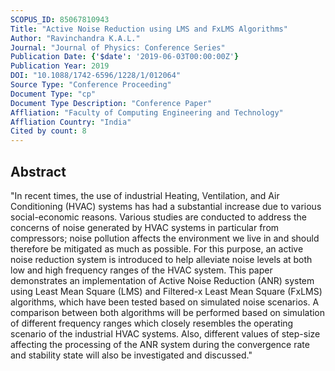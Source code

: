 ```yaml
---
SCOPUS_ID: 85067810943
Title: "Active Noise Reduction using LMS and FxLMS Algorithms"
Author: "Ravinchandra K.A.L."
Journal: "Journal of Physics: Conference Series"
Publication Date: {'$date': '2019-06-03T00:00:00Z'}
Publication Year: 2019
DOI: "10.1088/1742-6596/1228/1/012064"
Source Type: "Conference Proceeding"
Document Type: "cp"
Document Type Description: "Conference Paper"
Affliation: "Faculty of Computing Engineering and Technology"
Affliation Country: "India"
Cited by count: 8
---
```


## Abstract
"In recent times, the use of industrial Heating, Ventilation, and Air Conditioning (HVAC) systems has had a substantial increase due to various social-economic reasons. Various studies are conducted to address the concerns of noise generated by HVAC systems in particular from compressors; noise pollution affects the environment we live in and should therefore be mitigated as much as possible. For this purpose, an active noise reduction system is introduced to help alleviate noise levels at both low and high frequency ranges of the HVAC system. This paper demonstrates an implementation of Active Noise Reduction (ANR) system using Least Mean Square (LMS) and Filtered-x Least Mean Square (FxLMS) algorithms, which have been tested based on simulated noise scenarios. A comparison between both algorithms will be performed based on simulation of different frequency ranges which closely resembles the operating scenario of the industrial HVAC systems. Also, different values of step-size affecting the processing of the ANR system during the convergence rate and stability state will also be investigated and discussed."
